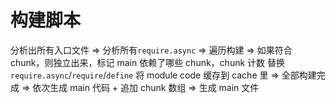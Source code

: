 # 构建脚本

分析出所有入口文件
=>
分析所有`require.async`
=>
遍历构建
=>
如果符合 chunk，则独立出来，标记 main 依赖了哪些 chunk，chunk 计数
替换`require.async`/`require`/`define`
将 module code 缓存到 cache 里
=>
全部构建完成
=>
依次生成 main 代码 + 追加 chunk 数组
=>
生成 main 文件
